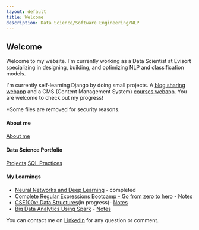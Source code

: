 ```yaml
---
layout: default
title: Welcome
description: Data Science/Software Engineering/NLP
---
```


## Welcome

Welcome to my website. I'm currently working as a Data Scientist at Evisort specializing in designing, building, and optimizing NLP and classification models.

I'm currently self-learning Django by doing small projects. A [blog sharing webapp](https://github.com/kammybdeng/blogsite) and a CMS (Content Management System) [courses webapp](https://github.com/kammybdeng/educa). You are welcome to check out my progress!

*Some files are removed for security reasons.

#### About me
[About me](https://kammybdeng.github.io/about)

#### Data Science Portfolio
[Projects](https://kammybdeng.github.io/projects)
[SQL Practices](https://github.com/kammybdeng/data-science-portfolio/blob/master/sql-exercises.ipynb)

#### My Learnings
- [Neural Networks and Deep Learning](https://www.coursera.org/account/accomplishments/certificate/AB92KGJAV69K) - completed
- [Complete Regular Expressions Bootcamp - Go from zero to hero](https://www.udemy.com/certificate/UC-8Y63NESB/) - [Notes](https://github.com/kammybdeng/data-science-portfolio/blob/master/regex.md)
- [CSE100x: Data Structures](https://stepik.org/course/579/)(in progress)- [Notes](https://github.com/kammybdeng/data-science-portfolio/blob/master/data-structure.md)
- [Big Data Analytics Using Spark](https://www.edx.org/course/big-data-analytics-using-spark) - [Notes](https://github.com/kammybdeng/data-science-portfolio/blob/master/big-data-with-spark.md)

You can contact me on [LinkedIn](https://www.linkedin.com/in/kammy-deng/) for any question or comment.
